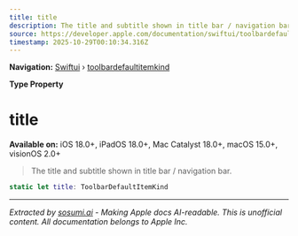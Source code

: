 ```yaml
---
title: title
description: The title and subtitle shown in title bar / navigation bar.
source: https://developer.apple.com/documentation/swiftui/toolbardefaultitemkind/title
timestamp: 2025-10-29T00:10:34.316Z
---
```


**Navigation:** [Swiftui](/documentation/swiftui) › [toolbardefaultitemkind](/documentation/swiftui/toolbardefaultitemkind)

**Type Property**

# title

**Available on:** iOS 18.0+, iPadOS 18.0+, Mac Catalyst 18.0+, macOS 15.0+, visionOS 2.0+

> The title and subtitle shown in title bar / navigation bar.

```swift
static let title: ToolbarDefaultItemKind
```

---

*Extracted by [sosumi.ai](https://sosumi.ai) - Making Apple docs AI-readable.*
*This is unofficial content. All documentation belongs to Apple Inc.*
